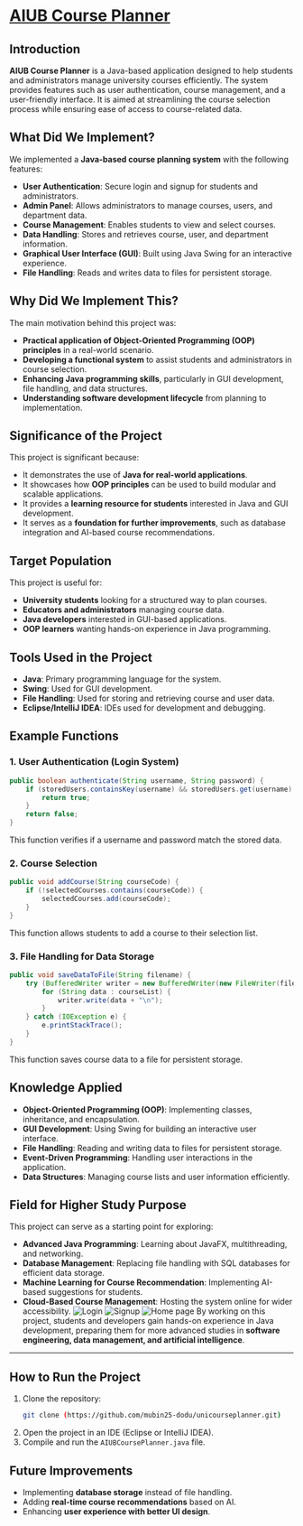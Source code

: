 
#   [AIUB Course Planner](https://github.com/mubin25-dodu/unicourseplanner)


## Introduction
**AIUB Course Planner** is a Java-based application designed to help students and administrators manage university courses efficiently. The system provides features such as user authentication, course management, and a user-friendly interface. It is aimed at streamlining the course selection process while ensuring ease of access to course-related data.

## What Did We Implement?
We implemented a **Java-based course planning system** with the following features:
- **User Authentication**: Secure login and signup for students and administrators.
- **Admin Panel**: Allows administrators to manage courses, users, and department data.
- **Course Management**: Enables students to view and select courses.
- **Data Handling**: Stores and retrieves course, user, and department information.
- **Graphical User Interface (GUI)**: Built using Java Swing for an interactive experience.
- **File Handling**: Reads and writes data to files for persistent storage.

## Why Did We Implement This?
The main motivation behind this project was:
- **Practical application of Object-Oriented Programming (OOP) principles** in a real-world scenario.
- **Developing a functional system** to assist students and administrators in course selection.
- **Enhancing Java programming skills**, particularly in GUI development, file handling, and data structures.
- **Understanding software development lifecycle** from planning to implementation.

## Significance of the Project
This project is significant because:
- It demonstrates the use of **Java for real-world applications**.
- It showcases how **OOP principles** can be used to build modular and scalable applications.
- It provides a **learning resource for students** interested in Java and GUI development.
- It serves as a **foundation for further improvements**, such as database integration and AI-based course recommendations.

## Target Population
This project is useful for:
- **University students** looking for a structured way to plan courses.
- **Educators and administrators** managing course data.
- **Java developers** interested in GUI-based applications.
- **OOP learners** wanting hands-on experience in Java programming.

## Tools Used in the Project
- **Java**: Primary programming language for the system.
- **Swing**: Used for GUI development.
- **File Handling**: Used for storing and retrieving course and user data.
- **Eclipse/IntelliJ IDEA**: IDEs used for development and debugging.

## Example Functions
### 1. User Authentication (Login System)
```java
public boolean authenticate(String username, String password) {
    if (storedUsers.containsKey(username) && storedUsers.get(username).equals(password)) {
        return true;
    }
    return false;
}
```
This function verifies if a username and password match the stored data.

### 2. Course Selection
```java
public void addCourse(String courseCode) {
    if (!selectedCourses.contains(courseCode)) {
        selectedCourses.add(courseCode);
    }
}
```
This function allows students to add a course to their selection list.

### 3. File Handling for Data Storage
```java
public void saveDataToFile(String filename) {
    try (BufferedWriter writer = new BufferedWriter(new FileWriter(filename))) {
        for (String data : courseList) {
            writer.write(data + "\n");
        }
    } catch (IOException e) {
        e.printStackTrace();
    }
}
```
This function saves course data to a file for persistent storage.

## Knowledge Applied
- **Object-Oriented Programming (OOP)**: Implementing classes, inheritance, and encapsulation.
- **GUI Development**: Using Swing for building an interactive user interface.
- **File Handling**: Reading and writing data to files for persistent storage.
- **Event-Driven Programming**: Handling user interactions in the application.
- **Data Structures**: Managing course lists and user information efficiently.

## Field for Higher Study Purpose
This project can serve as a starting point for exploring:
- **Advanced Java Programming**: Learning about JavaFX, multithreading, and networking.
- **Database Management**: Replacing file handling with SQL databases for efficient data storage.
- **Machine Learning for Course Recommendation**: Implementing AI-based suggestions for students.
- **Cloud-Based Course Management**: Hosting the system online for wider accessibility.
![Login](https://github.com/mubin25-dodu/unicourseplanner/blob/main/oop%20project%201/Images/Screenshot%202025-02-01%20061353.png)
![Signup](https://github.com/mubin25-dodu/unicourseplanner/blob/main/oop%20project%201/Images/Screenshot%202025-02-01%20061420.png)
![Home page](https://github.com/mubin25-dodu/unicourseplanner/blob/main/oop%20project%201/Images/Screenshot%202025-02-01%20061513.png)
By working on this project, students and developers gain hands-on experience in Java development, preparing them for more advanced studies in **software engineering, data management, and artificial intelligence**.

---

## How to Run the Project
1. Clone the repository:
   ```bash
   git clone (https://github.com/mubin25-dodu/unicourseplanner.git)
   ```
2. Open the project in an IDE (Eclipse or IntelliJ IDEA).
3. Compile and run the `AIUBCoursePlanner.java` file.

## Future Improvements
- Implementing **database storage** instead of file handling.
- Adding **real-time course recommendations** based on AI.
- Enhancing **user experience with better UI design**.


